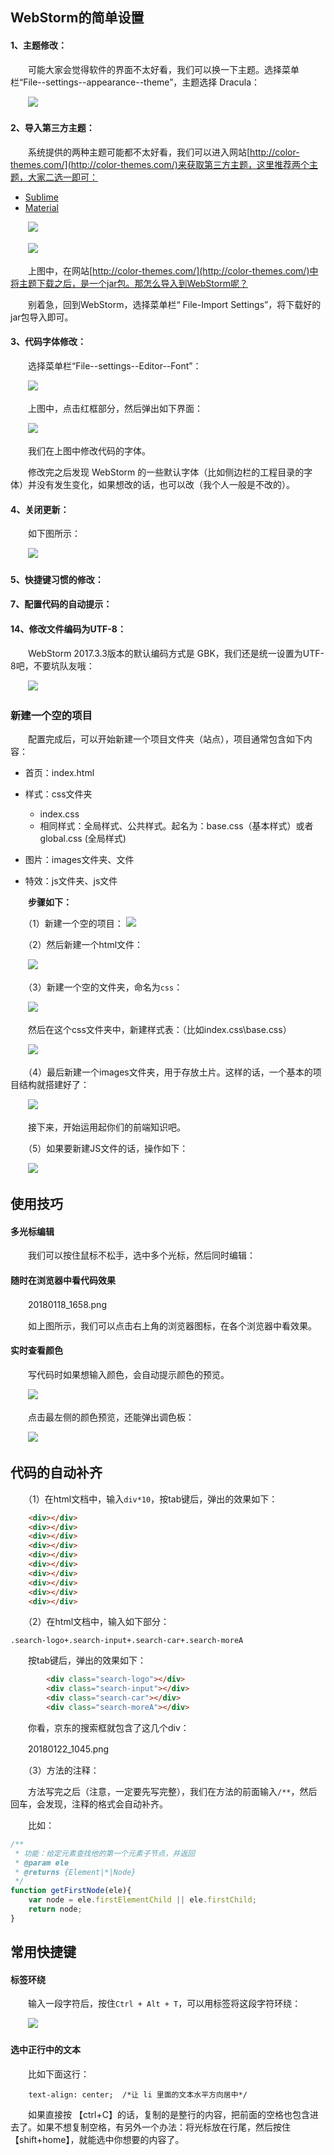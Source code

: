 ## WebStorm的简单设置

#### 1、主题修改：

　　可能大家会觉得软件的界面不太好看，我们可以换一下主题。选择菜单栏“File--settings--appearance--theme”，主题选择 Dracula：

　　![](http://img.smyhvae.com/20180118_1600.png)

#### 2、导入第三方主题：

　　系统提供的两种主题可能都不太好看，我们可以进入网站[http://color-themes.com/](http://color-themes.com/)来获取第三方主题，这里推荐两个主题，大家二选一即可：

- [Sublime](https://github.com/y3sh/Intellij-Colors-Sublime-Monokai)
- [Material](https://github.com/ChrisRM/material-theme-jetbrains)

　　![](http://img.smyhvae.com/20180118_1636.png)

　　![](http://img.smyhvae.com/20180118_1637.png)

　　上图中，在网站[http://color-themes.com/](http://color-themes.com/)中将主题下载之后，是一个jar包。那怎么导入到WebStorm呢？

　　别着急，回到WebStorm，选择菜单栏“ File-Import Settings”，将下载好的jar包导入即可。

#### 3、代码字体修改：

　　选择菜单栏“File--settings--Editor--Font”：

　　![](http://img.smyhvae.com/20180118_1627.png)

　　上图中，点击红框部分，然后弹出如下界面：

　　![](http://img.smyhvae.com/20180118_1628.png)

　　我们在上图中修改代码的字体。

　　修改完之后发现 WebStorm 的一些默认字体（比如侧边栏的工程目录的字体）并没有发生变化，如果想改的话，也可以改（我个人一般是不改的）。

#### 4、关闭更新：

　　如下图所示：

　　![](http://img.smyhvae.com/20180118_1646.png)

#### 5、快捷键习惯的修改：

#### 7、配置代码的自动提示：

#### 14、修改文件编码为UTF-8：

　　WebStorm 2017.3.3版本的默认编码方式是 GBK，我们还是统一设置为UTF-8吧，不要坑队友哦：

　　![](http://img.smyhvae.com/20180124_1856.png)

### 新建一个空的项目

　　配置完成后，可以开始新建一个项目文件夹（站点），项目通常包含如下内容：

- 首页：index.html
- 样式：css文件夹

  - index.css
  - 相同样式：全局样式、公共样式。起名为：base.css（基本样式）或者 global.css (全局样式)
- 图片：images文件夹、文件
- 特效：js文件夹、js文件

　　**步骤如下：**

　　（1）新建一个空的项目：
![](http://img.smyhvae.com/20180118_1720.png)

　　（2）然后新建一个html文件：

　　![](http://img.smyhvae.com/20180118_1602.png)

　　（3）新建一个空的文件夹，命名为`css`：

　　![](http://img.smyhvae.com/20180118_1725.png)

　　然后在这个css文件夹中，新建样式表：（比如index.css\base.css）

　　![](http://img.smyhvae.com/20180118_1730.png)

　　（4）最后新建一个images文件夹，用于存放土片。这样的话，一个基本的项目结构就搭建好了：

　　![](http://img.smyhvae.com/20180118_1733.png)

　　接下来，开始运用起你们的前端知识吧。

　　（5）如果要新建JS文件的话，操作如下：

　　![](http://img.smyhvae.com/20180124_1859.png)

## 使用技巧

#### 多光标编辑

　　我们可以按住鼠标不松手，选中多个光标，然后同时编辑：

#### 随时在浏览器中看代码效果

　　20180118_1658.png

　　如上图所示，我们可以点击右上角的浏览器图标，在各个浏览器中看效果。

#### 实时查看颜色

　　写代码时如果想输入颜色，会自动提示颜色的预览。

　　![](http://img.smyhvae.com/20180118_1702.png)

　　点击最左侧的颜色预览，还能弹出调色板：

　　![](http://img.smyhvae.com/20180118_1710.gif)

## 代码的自动补齐

　　（1）在html文档中，输入`div*10`，按tab键后，弹出的效果如下：

```html
    <div></div>
    <div></div>
    <div></div>
    <div></div>
    <div></div>
    <div></div>
    <div></div>
    <div></div>
    <div></div>
    <div></div>
```

　　（2）在html文档中，输入如下部分：

```
.search-logo+.search-input+.search-car+.search-moreA
```

　　按tab键后，弹出的效果如下：

```html
        <div class="search-logo"></div>
        <div class="search-input"></div>
        <div class="search-car"></div>
        <div class="search-moreA"></div>
```

　　你看，京东的搜索框就包含了这几个div：

　　20180122_1045.png

　　（3）方法的注释：

　　方法写完之后（注意，一定要先写完整），我们在方法的前面输入`/**`，然后回车，会发现，注释的格式会自动补齐。

　　比如：

```javascript
/**
 * 功能：给定元素查找他的第一个元素子节点，并返回
 * @param ele
 * @returns {Element|*|Node}
 */
function getFirstNode(ele){
    var node = ele.firstElementChild || ele.firstChild;
    return node;
}
```

## 常用快捷键

#### 标签环绕

　　输入一段字符后，按住`Ctrl + Alt + T`，可以用标签将这段字符环绕：

　　![](http://img.smyhvae.com/20180118_1719.gif)

#### 选中正行中的文本

　　比如下面这行：

```
    text-align: center;  /*让 li 里面的文本水平方向居中*/

```

　　如果直接按 【ctrl+C】的话，复制的是整行的内容，把前面的空格也包含进去了。如果不想复制空格，有另外一个办法：将光标放在行尾，然后按住【shift+home】，就能选中你想要的内容了。
